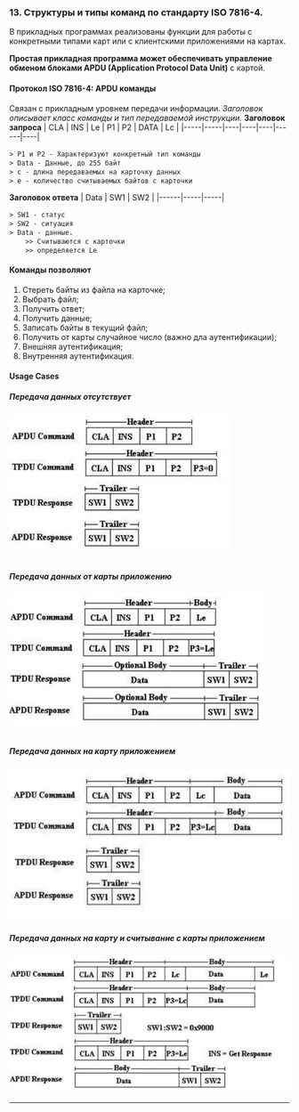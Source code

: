 ### 13. Структуры и типы команд по стандарту ISO 7816-4.

В прикладных программах реализованы функции для работы с конкретными типами карт или с клиентскими приложениями на картах.

**Простая прикладная программа может обеспечивать управление обменом блоками APDU (Application Protocol Data Unit)** с картой.

#### Протокол ISO 7816-4: APDU команды

Связан с прикладным уровнем передачи информации.
*Заголовок описывает класс команды и тип передаваемой инструкции.*
**Заголовок запроса**
| CLA | INS | Le | P1 | P2 | DATA | Lc |
|-----|-----|----|----|----|------|----|

    > P1 и P2 - Характеризуют конкретный тип команды
    > Data - Данные, до 255 байт
    > c - длина передаваемых на карточку данных
    > e - количество считываемых байтов с карточки

**Заголовок ответа**
| Data | SW1 | SW2 |
|------|-----|-----|

    > SW1 - статус
    > SW2 - ситуация
    > Data - данные. 
        >> Считываются с карточки 
        >> определяется Le 

#### Команды позволяют
1. Стереть байты из файла на карточке;
2. Выбрать файл;
3. Получить ответ;
4. Получить данные;
5. Записать байты в текущий файл;
6. Получить от карты случайное число (важно дла аутентификации);
7. Внешняя аутентификация;
8. Внутренняя аутентификация.

#### Usage Cases

##### Передача данных отсутствует
![](./answers/images/ISO%207816-4%20-%20передача%20данных%20отсутствует.png)
<br>
<br>

##### Передача данных от карты приложению
![](./answers/images/ISO%207816-4%20-%20передача%20данных%20от%20карты%20приложению.png)
<br>
<br>

##### Передача данных на карту приложением
![](./answers/images/ISO%207816-4%20-%20передача%20данных%20на%20карту%20прриложением.png)

##### Передача данных на карту и считывание с карты приложением
![](./answers/images/ISO%207816-4%20-%20передача%20данных%20на%20карту%20и%20считывание%20с%20карты%20приложением.png)

___
